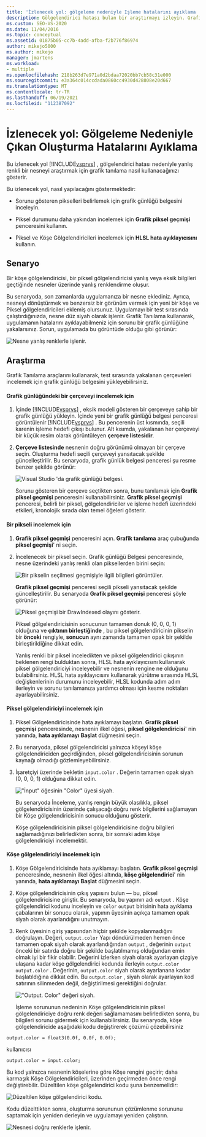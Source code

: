 ```yaml
---
title: 'İzlenecek yol: gölgeleme nedeniyle Işleme hatalarını ayıklama | Microsoft Docs'
description: Gölgelendirici hatası bulan bir araştırmayı izleyin. Grafik piksel geçmişi ve HLSL hata ayıklayıcısı dahil olmak üzere Visual Studio Grafik Tanılama kullanımını gösterir.
ms.custom: SEO-VS-2020
ms.date: 11/04/2016
ms.topic: conceptual
ms.assetid: 01875b05-cc7b-4add-afba-f2b776f86974
author: mikejo5000
ms.author: mikejo
manager: jmartens
ms.workload:
- multiple
ms.openlocfilehash: 218b263d7e971a0d2bdaa72020bb7cb58c31e000
ms.sourcegitcommit: e3a364c014ccdada0860cc4930d428808e20d667
ms.translationtype: MT
ms.contentlocale: tr-TR
ms.lasthandoff: 06/19/2021
ms.locfileid: "112387092"
---
```

# <a name="walkthrough-debugging-rendering-errors-due-to-shading"></a>İzlenecek yol: Gölgeleme Nedeniyle Çıkan Oluşturma Hatalarını Ayıklama
Bu izlenecek yol [!INCLUDE[vsprvs](../../code-quality/includes/vsprvs_md.md)] , gölgelendirici hatası nedeniyle yanlış renkli bir nesneyi araştırmak için grafik tanılama nasıl kullanacağınızı gösterir.

 Bu izlenecek yol, nasıl yapılacağını göstermektedir:

- Sorunu gösteren pikselleri belirlemek için grafik günlüğü belgesini inceleyin.

- Piksel durumunu daha yakından incelemek için **Grafik piksel geçmişi** penceresini kullanın.

- Piksel ve Köşe Gölgelendiricileri incelemek için **HLSL hata ayıklayıcısını** kullanın.

## <a name="scenario"></a>Senaryo
 Bir köşe gölgelendiricisi, bir piksel gölgelendiricisi yanlış veya eksik bilgileri geçtiğinde nesneler üzerinde yanlış renklendirme oluşur.

 Bu senaryoda, son zamanlarda uygulamanıza bir nesne eklediniz. Ayrıca, nesneyi dönüştürmek ve benzersiz bir görünüm vermek için yeni bir köşe ve Piksel gölgelendiricileri eklemiş olursunuz. Uygulamayı bir test sırasında çalıştırdığınızda, nesne düz siyah olarak işlenir. Grafik Tanılama kullanarak, uygulamanın hatalarını ayıklayabilmeniz için sorunu bir grafik günlüğüne yakalarsınız. Sorun, uygulamada bu görüntüde olduğu gibi görünür:

 ![Nesne yanlış renklerle işlenir.](media/gfx_diag_demo_render_error_shader_problem.png "gfx_diag_demo_render_error_shader_problem")

## <a name="investigation"></a>Araştırma
 Grafik Tanılama araçlarını kullanarak, test sırasında yakalanan çerçeveleri incelemek için grafik günlüğü belgesini yükleyebilirsiniz.

#### <a name="to-examine-a-frame-in-a-graphics-log"></a>Grafik günlüğündeki bir çerçeveyi incelemek için

1. İçinde [!INCLUDE[vsprvs](../../code-quality/includes/vsprvs_md.md)] , eksik modeli gösteren bir çerçeveye sahip bir grafik günlüğü yükleyin. İçinde yeni bir grafik günlüğü belgesi penceresi görüntülenir [!INCLUDE[vsprvs](../../code-quality/includes/vsprvs_md.md)] . Bu pencerenin üst kısmında, seçili karenin işleme hedefi çıkışı bulunur. Alt kısımda, yakalanan her çerçeveyi bir küçük resim olarak görüntüleyen **çerçeve listesidir**.

2. **Çerçeve listesinde** nesnenin doğru görünümü olmayan bir çerçeve seçin. Oluşturma hedefi seçili çerçeveyi yansıtacak şekilde güncelleştirilir. Bu senaryoda, grafik günlük belgesi penceresi şu resme benzer şekilde görünür:

    ![Visual Studio 'da grafik günlüğü belgesi.](media/gfx_diag_demo_render_error_shader_step_1.png "gfx_diag_demo_render_error_shader_step_1")

   Sorunu gösteren bir çerçeve seçtikten sonra, bunu tanılamak için **Grafik piksel geçmişi** penceresini kullanabilirsiniz. **Grafik piksel geçmişi** penceresi, belirli bir piksel, gölgelendiriciler ve işleme hedefi üzerindeki etkileri, kronolojik sırada olan temel öğeleri gösterir.

#### <a name="to-examine-a-pixel"></a>Bir pikseli incelemek için

1. **Grafik piksel geçmişi** penceresini açın. **Grafik tanılama** araç çubuğunda **piksel geçmişi**' ni seçin.

2. İncelenecek bir piksel seçin. Grafik günlüğü Belgesi penceresinde, nesne üzerindeki yanlış renkli olan piksellerden birini seçin:

    ![Bir pikselin seçilmesi geçmişiyle ilgili bilgileri görüntüler.](media/gfx_diag_demo_render_error_shader_step_2.png "gfx_diag_demo_render_error_shader_step_2")

    **Grafik piksel geçmişi** penceresi seçili pikseli yansıtacak şekilde güncelleştirilir. Bu senaryoda **Grafik piksel geçmişi** penceresi şöyle görünür:

    ![Piksel geçmişi bir DrawIndexed olayını gösterir.](media/gfx_diag_demo_render_error_shader_step_3.png "gfx_diag_demo_render_error_shader_step_3")

    Piksel gölgelendiricisinin sonucunun tamamen donuk (0, 0, 0, 1) olduğuna ve **çıktının birleştiğinde** , bu piksel gölgelendiricinin pikselin bir **önceki** rengiyle, **sonucun** aynı zamanda tamamen opak bir şekilde birleştirildiğine dikkat edin.

   Yanlış renkli bir piksel inceledikten ve piksel gölgelendirici çıkışının beklenen rengi bulduktan sonra, HLSL hata ayıklayıcısını kullanarak piksel gölgelendiriciyi inceleyebilir ve nesnenin rengine ne olduğunu bulabilirsiniz. HLSL hata ayıklayıcısını kullanarak yürütme sırasında HLSL değişkenlerinin durumunu inceleyebilir, HLSL kodunda adım adım ilerleyin ve sorunu tanılamanıza yardımcı olması için kesme noktaları ayarlayabilirsiniz.

#### <a name="to-examine-the-pixel-shader"></a>Piksel gölgelendiriciyi incelemek için

1. Piksel Gölgelendiricisinde hata ayıklamayı başlatın. **Grafik piksel geçmişi** penceresinde, nesnenin ilkel öğesi, **piksel gölgelendiricisi**' nin yanında, **hata ayıklamayı Başlat** düğmesini seçin.

2. Bu senaryoda, piksel gölgelendiricisi yalnızca köşeyi köşe gölgelendiriciden geçirdiğinden, piksel gölgelendiricisinin sorunun kaynağı olmadığı gözlemleyebilirsiniz.

3. İşaretçiyi üzerinde bekletin `input.color` . Değerin tamamen opak siyah (0, 0, 0, 1) olduğuna dikkat edin.

    !["İnput" öğesinin "Color" üyesi siyah.](media/gfx_diag_demo_render_error_shader_step_5.png "gfx_diag_demo_render_error_shader_step_5")

    Bu senaryoda İnceleme, yanlış rengin büyük olasılıkla, piksel gölgelendiricisinin üzerinde çalışacağı doğru renk bilgilerini sağlamayan bir Köşe gölgelendiricisinin sonucu olduğunu gösterir.

   Köşe gölgelendiricisinin piksel gölgelendiricisine doğru bilgileri sağlamadığınızı belirledikten sonra, bir sonraki adım köşe gölgelendiriciyi incelemektir.

#### <a name="to-examine-the-vertex-shader"></a>Köşe gölgelendiriciyi incelemek için

1. Köşe Gölgelendiricisinde hata ayıklamayı başlatın. **Grafik piksel geçmişi** penceresinde, nesnenin ilkel öğesi altında, **köşe gölgelendirici**' nin yanında, **hata ayıklamayı Başlat** düğmesini seçin.

2. Köşe gölgelendiricisinin çıkış yapısını bulun — bu, piksel gölgelendiricisine giriştir. Bu senaryoda, bu yapının adı `output` . Köşe gölgelendirici kodunu inceleyin ve `color` `output` birisinin hata ayıklama çabalarının bir sonucu olarak, yapının üyesinin açıkça tamamen opak siyah olarak ayarlandığını unutmayın.

3. Renk üyesinin giriş yapısından hiçbir şekilde kopyalanmadığını doğrulayın. Değeri, `output.color` Yapı döndürülmeden hemen önce tamamen opak siyah olarak ayarlandığından `output` , değerinin `output` önceki bir satırda doğru bir şekilde başlatılmamış olduğundan emin olmak iyi bir fikir olabilir. Değerini izlerken siyah olarak ayarlayan çizgiye ulaşana kadar köşe gölgelendirici kodunda ilerleyin `output.color` `output.color` . Değerinin, `output.color` siyah olarak ayarlanana kadar başlatıldığına dikkat edin. Bu `output.color` , siyah olarak ayarlayan kod satırının silinmeden değil, değiştirilmesi gerektiğini doğrular.

    !["Output. Color" değeri siyah.](media/gfx_diag_demo_render_error_shader_step_7.png "gfx_diag_demo_render_error_shader_step_7")

   İşleme sorununun nedeninin Köşe gölgelendiricisinin piksel gölgelendiriciye doğru renk değeri sağlamamasını belirledikten sonra, bu bilgileri sorunu gidermek için kullanabilirsiniz. Bu senaryoda, köşe gölgelendiricide aşağıdaki kodu değiştirerek çözümü çözebilirsiniz

```hlsl
output.color = float3(0.0f, 0.0f, 0.0f);
```

 kullanıcısı

```hlsl
output.color = input.color;
```

 Bu kod yalnızca nesnenin köşelerine göre Köşe rengini geçirir; daha karmaşık Köşe Gölgelendiricileri, üzerinden geçirmeden önce rengi değiştirebilir. Düzeltilen köşe gölgelendirici kodu şuna benzemelidir:

 ![Düzeltilen köşe gölgelendirici kodu.](media/gfx_diag_demo_render_error_shader_step_8.png "gfx_diag_demo_render_error_shader_step_8")

 Kodu düzelttikten sonra, oluşturma sorununun çözümlenme sorununu saptamak için yeniden derleyin ve uygulamayı yeniden çalıştırın.

 ![Nesnesi doğru renklerle işlenir.](media/gfx_diag_demo_render_error_shader_resolution.png "gfx_diag_demo_render_error_shader_resolution")
